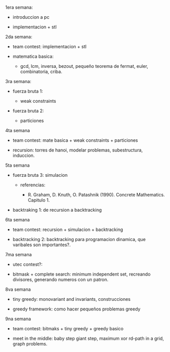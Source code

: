 1era semana:

- introduccion a pc

- implementacion + stl

2da semana:

- team contest: implementacion + stl

- matematica basica: 

  - gcd, lcm, inversa, bezout, pequeño teorema de fermat,
  euler, combinatoria, criba.

3ra semana:

- fuerza bruta 1:

  - weak constraints

- fuerza bruta 2:

  - particiones

4ta semana

- team contest: mate basica + weak constraints + particiones

- recursion: torres de hanoi, modelar problemas, subestructura, induccion.

5ta semana

- fuerza bruta 3: simulacion

  - referencias:
  
      - R. Graham, D. Knuth, O. Patashnik (1990). Concrete Mathematics. Capitulo 1.

- backtraking 1: de recursion a backtracking

6ta semana

- team contest: recursion + simulacion + backtracking

- backtracking 2: backtracking para programacion dinamica,
  que varibales son importantes?.

7ma semana

- utec contest?:

- bitmask + complete search: minimum independent set, recreando divisores,
generando numeros con un patron.

8va semana

- tiny greedy: monovariant and invariants, construcciones

- greedy framework: como hacer pequeños problemas greedy

9na semana

- team contest: bitmaks + tiny greedy + greedy basico

- meet in the middle: baby step giant step, maximum xor rd-path in a grid,
graph problems.
